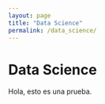 ```yaml
---
layout: page
title: "Data Science"
permalink: /data_science/
---
```


# Data Science

Hola, esto es una prueba.
